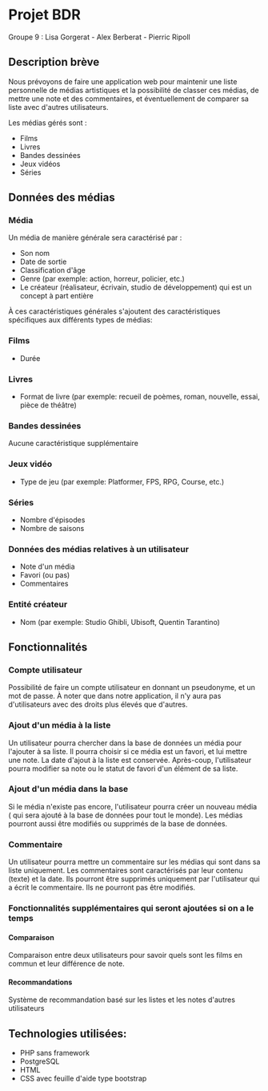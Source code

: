 # Projet BDR
Groupe 9 : Lisa Gorgerat - Alex Berberat - Pierric Ripoll

## Description brève
Nous prévoyons de faire une application web pour maintenir une liste personnelle de médias artistiques
et la possibilité de classer ces médias, de mettre une note et des commentaires, et éventuellement de
comparer sa liste avec d'autres utilisateurs.

Les médias gérés sont : 
- Films
- Livres
- Bandes dessinées
- Jeux vidéos
- Séries

## Données des médias
### Média
Un média de manière générale sera caractérisé par :

- Son nom
- Date de sortie
- Classification d'âge
- Genre (par exemple: action, horreur, policier, etc.)
- Le créateur (réalisateur, écrivain, studio de développement) qui est un concept à part entière

À ces caractéristiques générales s'ajoutent des caractéristiques spécifiques aux différents types de médias: 

### Films
- Durée

### Livres
- Format de livre (par exemple: recueil de poèmes, roman, nouvelle, essai, pièce de théâtre)

### Bandes dessinées
Aucune caractéristique supplémentaire

### Jeux vidéo
- Type de jeu (par exemple: Platformer, FPS, RPG, Course, etc.)

### Séries
- Nombre d'épisodes
- Nombre de saisons

### Données des médias relatives à un utilisateur
- Note d'un média
- Favori (ou pas)
- Commentaires

### Entité créateur
- Nom (par exemple: Studio Ghibli, Ubisoft, Quentin Tarantino)

## Fonctionnalités
### Compte utilisateur
Possibilité de faire un compte utilisateur en donnant un pseudonyme, et un mot de passe.
À noter que dans notre application, il n'y aura pas d'utilisateurs avec des droits plus élevés que d'autres.

### Ajout d'un média à la liste
Un utilisateur pourra chercher dans la base de données un média pour l'ajouter à sa liste.
Il pourra choisir si ce média est un favori, et lui mettre une note.
La date d'ajout à la liste est conservée.
Après-coup, l'utilisateur pourra modifier sa note ou le statut de favori d'un élément de sa liste.

### Ajout d'un média dans la base
Si le média n'existe pas encore, l'utilisateur pourra créer un nouveau média ( qui sera ajouté à la
base de données pour tout le monde).
Les médias pourront aussi être modifiés ou supprimés de la base de données.

### Commentaire
Un utilisateur pourra mettre un commentaire sur les médias qui sont dans sa liste uniquement.
Les commentaires sont caractérisés par leur contenu (texte) et la date. Ils pourront être
supprimés uniquement par l'utilisateur qui a écrit le commentaire. Ils ne pourront pas être
modifiés.

### Fonctionnalités supplémentaires qui seront ajoutées si on a le temps
#### Comparaison
Comparaison entre deux utilisateurs pour savoir quels sont les films en commun et leur
différence de note.

#### Recommandations
Système de recommandation basé sur les listes et les notes d'autres utilisateurs 

## Technologies utilisées: 
- PHP sans framework
- PostgreSQL
- HTML
- CSS avec feuille d'aide type bootstrap
